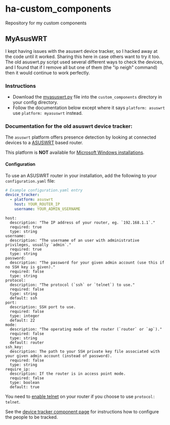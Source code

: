 # ha-custom_components
Repository for my custom components

## MyAsusWRT
I kept having issues with the asuswrt device tracker, so I hacked away at the code until it worked. Sharing this here in case others want to try it too. The old asuswrt.py script used several different ways to check the devices, and I found that if I remove all but one of them (the "ip neigh" command) then it would continue to work perfectly.

### Instructions
* Download the [myasuswrt.py](https://github.com/stuartmaxwell/ha-custom_components/blob/master/device_tracker/myasuswrt.py) file into the `custom_components` directory in your config directory.
* Follow the documentation below except where it says `platform: asuswrt` use `platform: myasuswrt` instead.

### Documentation for the old asuswrt device tracker:

The `asuswrt` platform offers presence detection by looking at connected devices to a [ASUSWRT](http://event.asus.com/2013/nw/ASUSWRT/) based router.

This platform is **NOT** available for [Microsoft Windows installations](http://pexpect.readthedocs.io/en/stable/overview.html#pexpect-on-windows).

#### Configuration

To use an ASUSWRT router in your installation, add the following to your `configuration.yaml` file:

```yaml
# Example configuration.yaml entry
device_tracker:
  - platform: asuswrt
    host: YOUR_ROUTER_IP
    username: YOUR_ADMIN_USERNAME
```

```
host:
  description: "The IP address of your router, eg. `192.168.1.1`."
  required: true
  type: string
username:
  description: "The username of an user with administrative privileges, usually `admin`."
  required: true
  type: string
password:
  description: "The password for your given admin account (use this if no SSH key is given)."
  required: false
  type: string
protocol:
  description: "The protocol (`ssh` or `telnet`) to use."
  required: false
  type: string
  default: ssh
port:
  description: SSH port to use.
  required: false
  type: integer
  default: 22
mode:
  description: "The operating mode of the router (`router` or `ap`)."
  required: false
  type: string
  default: router
ssh_key:
  description: The path to your SSH private key file associated with your given admin account (instead of password).
  required: false
  type: string
require_ip:
  description: If the router is in access point mode.
  required: false
  type: boolean
  default: true
```

You need to [enable telnet](https://www.asus.com/support/faq/1005449/) on your router if you choose to use `protocol: telnet`. 

See the [device tracker component page](/components/device_tracker/) for instructions how to configure the people to be tracked.
